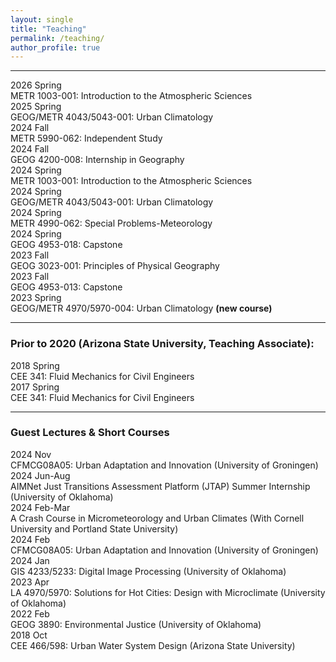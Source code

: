 ```yaml
---
layout: single
title: "Teaching"
permalink: /teaching/
author_profile: true
---
```


<style>
/* two-column teaching list */
.page__content .teach {
  display: grid;
  row-gap: .5rem;
}
.page__content .teach__item {
  display: grid;
  grid-template-columns: 10rem 1fr; /* left: term; right: course */
  column-gap: 1rem;
  align-items: baseline;
}
.page__content .teach__term { font-weight: 700; white-space: nowrap; }
.page__content .teach__course { line-height: 1.4; }

/* mobile: stack */
@media (max-width: 640px){
  .page__content .teach__item { grid-template-columns: 1fr; }
  .page__content .teach__term { margin-bottom: .15rem; }
}
</style>

---

<div class="teach">

  <div class="teach__item">
    <div class="teach__term">2026 Spring</div>
    <div class="teach__course">METR 1003-001: Introduction to the Atmospheric Sciences</div>
  </div>

  <div class="teach__item">
    <div class="teach__term">2025 Spring</div>
    <div class="teach__course">GEOG/METR 4043/5043-001: Urban Climatology</div>
  </div>

  <div class="teach__item">
    <div class="teach__term">2024 Fall</div>
    <div class="teach__course">METR 5990-062: Independent Study</div>
  </div>

  <div class="teach__item">
    <div class="teach__term">2024 Fall</div>
    <div class="teach__course">GEOG 4200-008: Internship in Geography</div>
  </div>

  <div class="teach__item">
    <div class="teach__term">2024 Spring</div>
    <div class="teach__course">METR 1003-001: Introduction to the Atmospheric Sciences</div>
  </div>

  <div class="teach__item">
    <div class="teach__term">2024 Spring</div>
    <div class="teach__course">GEOG/METR 4043/5043-001: Urban Climatology</div>
  </div>

  <div class="teach__item">
    <div class="teach__term">2024 Spring</div>
    <div class="teach__course">METR 4990-062: Special Problems-Meteorology</div>
  </div>

  <div class="teach__item">
    <div class="teach__term">2024 Spring</div>
    <div class="teach__course">GEOG 4953-018: Capstone</div>
  </div>

  <div class="teach__item">
    <div class="teach__term">2023 Fall</div>
    <div class="teach__course">GEOG 3023-001: Principles of Physical Geography</div>
  </div>

  <div class="teach__item">
    <div class="teach__term">2023 Fall</div>
    <div class="teach__course">GEOG 4953-013: Capstone</div>
  </div>

  <div class="teach__item">
    <div class="teach__term">2023 Spring</div>
    <div class="teach__course">GEOG/METR 4970/5970-004: Urban Climatology <strong>(new course)</strong></div>
  </div> 

</div>

---

### Prior to 2020 (Arizona State University, Teaching Associate):

<div class="teach">
  <div class="teach__item">
    <div class="teach__term">2018 Spring</div>
    <div class="teach__course">CEE 341: Fluid Mechanics for Civil Engineers</div>
  </div>

  <div class="teach__item">
    <div class="teach__term">2017 Spring</div>
    <div class="teach__course">CEE 341: Fluid Mechanics for Civil Engineers</div>
  </div>

</div>

---

### Guest Lectures & Short Courses

<div class="teach">

  <div class="teach__item">
    <div class="teach__term">2024 Nov</div>
    <div class="teach__course">CFMCG08A05: Urban Adaptation and Innovation (University of Groningen)</div>
  </div>

  <div class="teach__item">
    <div class="teach__term">2024 Jun-Aug</div>
    <div class="teach__course">AIMNet Just Transitions Assessment Platform (JTAP) Summer Internship (University of Oklahoma)</div>
  </div>

  <div class="teach__item">
    <div class="teach__term">2024 Feb-Mar</div>
    <div class="teach__course">A Crash Course in Micrometeorology and Urban Climates (With Cornell University and Portland State University)</div>
  </div>

  <div class="teach__item">
    <div class="teach__term">2024 Feb</div>
    <div class="teach__course">CFMCG08A05: Urban Adaptation and Innovation (University of Groningen)</div>
  </div>

  <div class="teach__item">
    <div class="teach__term">2024 Jan</div>
    <div class="teach__course">GIS 4233/5233: Digital Image Processing (University of Oklahoma)</div>
  </div>

  <div class="teach__item">
    <div class="teach__term">2023 Apr</div>
    <div class="teach__course">LA 4970/5970: Solutions for Hot Cities: Design with Microclimate (University of Oklahoma)</div>
  </div>

  <div class="teach__item">
    <div class="teach__term">2022 Feb</div>
    <div class="teach__course">GEOG 3890: Environmental Justice (University of Oklahoma)</div>
  </div>

  <div class="teach__item">
    <div class="teach__term">2018 Oct</div>
    <div class="teach__course">CEE 466/598: Urban Water System Design (Arizona State University)</div>
  </div>
</div>